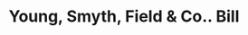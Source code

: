---
doi: 10.7916/D8V13GZM
date_other: '1900'
date_other_textual: 1900-1909
form: printed ephemera
genre:
- Invoices
name:
- Young, Smyth, Field & Co.
object_in_context_url: https://biggert.cul.columbia.edu/items/view/ave_biggert_01459
subject_hierarchical_geographic:
- Philadelphia, Pennsylvania, United States
subject_name:
- Young, Smyth, Field & Co.
title: Young, Smyth, Field & Co.. Bill
sort_title: Young, Smyth, Field & Co.. Bill
call_number: ave_biggert_01459
coordinates:
- 40.00944444444445,-75.13333333333334
pid: ave_biggert_01459
identifiers: ave_biggert_01459
permalink: /biggert/ave_biggert_01459/
layout: iiif-image-page
---